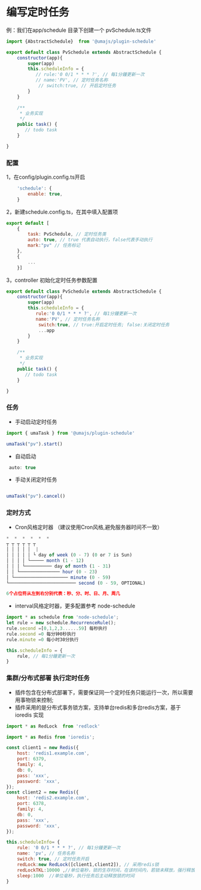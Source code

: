 
# 编写定时任务

例：我们在app/schedule 目录下创建一个
pvSchedule.ts文件

```js
import {AbstractSchedule}  from '@umajs/plugin-schedule'

export default class PvSchedule extends AbstractSchedule {
    constructor(app){
        super(app)
        this.scheduleInfo = {
           // rule:'0 0/1 * * * ?', // 每1分鐘更新一次
           // name:'PV', // 定时任务名称
            // switch:true, // 开启定时任务
        }
    }

    /**
     * 业务实现
     */
    public task() {
       // todo task
    }

}


```
### 配置

1，在config/plugin.config.ts开启
```js
    'schedule': {
        enable: true,
    }

```
2，新建schedule.config.ts，在其中填入配置项
```js
export default [
    {
        task: PvSchedule, // 定时任务类
        auto: true, // true 代表自动执行，false代表手动执行
        mark:"pv" // 任务标记
    },
    {
        ...
    }]

```
3，controller 初始化定时任务参数配置
```js
export default class PvSchedule extends AbstractSchedule {
    constructor(app){
        super(app)
        this.scheduleInfo = {
           rule:'0 0/1 * * * ?', // 每1分鐘更新一次
           name:'PV', // 定时任务名称
            switch:true, // true:开启定时任务; false:关闭定时任务
            ...app
        }
    }

    /**
     * 业务实现
     */
    public task() {
       // todo task
    }

}
```

### 任务
- 手动启动定时任务
```js
import { umaTask } from '@umajs/plugin-schedule'

umaTask("pv").start() 
```

- 自动启动
```js
 auto: true

```
- 手动关闭定时任务

```js

umaTask("pv").cancel()

```
### 定时方式 

- Cron风格定时器 （建议使用Cron风格,避免服务器时间不一致）

```js
*  *  *  *  *  *
┬ ┬ ┬ ┬ ┬ ┬
│ │ │ │ │  |
│ │ │ │ │ └ day of week (0 - 7) (0 or 7 is Sun)
│ │ │ │ └───── month (1 - 12)
│ │ │ └────────── day of month (1 - 31)
│ │ └─────────────── hour (0 - 23)
│ └──────────────────── minute (0 - 59)
└───────────────────────── second (0 - 59, OPTIONAL)

6个占位符从左到右分别代表：秒、分、时、日、月、周几

```

- interval风格定时器，更多配置参考 node-schedule 
```js
import * as schedule from 'node-schedule';
let rule = new schedule.RecurrenceRule();
rule.second =[0,1,2,3......59] 每秒执行
rule.second =0 每分钟0秒执行
rule.minute =0 每小时30分执行

this.scheduleInfo = {
    rule, // 每1分鐘更新一次
}

```

### 集群/分布式部署 执行定时任务

- 插件包含在分布式部署下，需要保证同一个定时任务只能运行一次，所以需要用事物锁来控制;
- 插件采用的是分布式事务锁方案，支持单台redis和多台redis方案，基于 ioredis 实现


```js
import * as RedLock  from 'redlock'

import * as Redis from 'ioredis';

const client1 = new Redis({
    host: 'redis1.example.com',
    port: 6379,
    family: 4,
    db: 0,
    pass: 'xxx',
    password: 'xxx',
});
const client2 = new Redis({
    host: 'redis2.example.com',
    port: 6378,
    family: 4,
    db: 0,
    pass: 'xxx',
    password: 'xxx',
});

this.scheduleInfo= {
    rule: '0 0/1 * * * ?', // 每1分鐘更新一次
    name: 'pv', // 任务名称
    switch: true, // 定时任务开启
    redLock:new RedLock([client1,client2]), // 采用redis锁 
    redLockTKL:10000 ,//单位毫秒，锁的生存时间，在该时间内，若锁未释放，强行释放 避免死锁情况
    sleep:1000  //单位毫秒，执行任务后主动释放锁的时间
}
```




